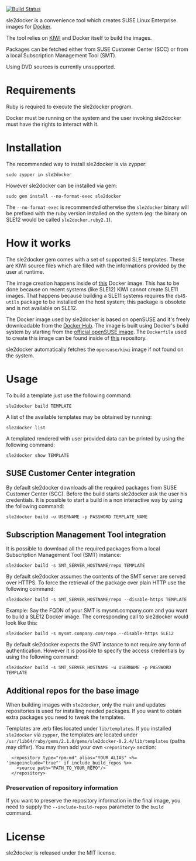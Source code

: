 [![Build Status](https://travis-ci.org/SUSE/sle2docker.svg)](https://travis-ci.org/SUSE/sle2docker)


sle2docker is a convenience tool which creates SUSE Linux Enterprise images for
[Docker](http://docker.com).

The tool relies on [KIWI](https://github.com/openSUSE/kiwi) and Docker itself
to build the images.

Packages can be fetched either from SUSE Customer Center (SCC) or from a local
Subscription Management Tool (SMT).

Using DVD sources is currently unsupported.

# Requirements

Ruby is required to execute the sle2docker program.

Docker must be running on the system and the user invoking sle2docker must
have the rights to interact with it.

# Installation

The recommended way to install sle2docker is via zypper:

```
sudo zypper in sle2docker
```

However sle2docker can be installed via gem:

```
sudo gem install --no-format-exec sle2docker
```

The `--no-format-exec` is recommended otherwise the `sle2docker` binary will
be prefixed with the ruby version installed on the system (eg: the binary on
SLE12 would be called `sle2docker.ruby2.1`).

# How it works

The sle2docker gem comes with a set of supported SLE templates. These are KIWI
source files which are filled with the informations provided by the user at
runtime.

The image creation happens inside of
[this](https://registry.hub.docker.com/u/opensuse/kiwi/)
Docker image. This has to be done because on recent systems (like SLE12) KIWI
cannot create SLE11 images. That happens because building a SLE11 systems
requires the `db45-utils` package to be installed on the host system; this
package is obsolete and is not available on SLE12.

The Docker image used by sle2docker is based on openSUSE and it's freely
downloadable from the [Docker Hub](https://registry.hub.docker.com/). The image
is built using Docker's build system by starting from the
[official openSUSE image](https://registry.hub.docker.com/_/opensuse/).
The `Dockerfile` used to create this image can be found inside of
[this](https://github.com/openSUSE/docker-containers) repository.

sle2docker automatically fetches the `opensuse/kiwi` image if not found on the
system.

# Usage

To build a template just use the following command:

```
sle2docker build TEMPLATE
```

A list of the available templates may be obtained by running:

```
sle2docker list
```

A templated rendered with user provided data can be printed by using the
following command:

```
sle2docker show TEMPLATE
```

## SUSE Customer Center integration

By default sle2docker downloads all the required packages from SUSE
Customer Center (SCC). Before the build starts sle2docker ask the user
his credentials. It is possible to start a build in a non interactive way by
using the following command:

```
sle2docker build -u USERNAME -p PASSWORD TEMPLATE_NAME
```


## Subscription Management Tool integration

It is possible to download all the required packages from a local 
Subscription Management Tool (SMT) instance:

```
sle2docker build -s SMT_SERVER_HOSTNAME/repo TEMPLATE
```

By default sle2docker assumes the contents of the SMT server are served over
HTTPS. To force the retrieval of the package over plain HTTP use the
following command:

```
sle2docker build -s SMT_SERVER_HOSTNAME/repo --disable-https TEMPLATE
```

Example: Say the FQDN of your SMT is mysmt.company.com and you want to build a SLE12 Docker image.
The corresponding call to sle2docker would look like this:

```
sle2docker build -s mysmt.company.com/repo --disable-https SLE12
```

By default sle2docker expects the SMT instance to not require any form of
authentication. However it is possible to specify the access credentials by
using the following command:

```
sle2docker build -s SMT_SERVER_HOSTNAME -u USERNAME -p PASSWORD TEMPLATE
```

## Additional repos for the base image

When building images with `sle2docker`, only the main and updates repositories
is used for installing needed packages. If you want to obtain extra packages
you need to tweak the templates.

Templates are .erb files located under `lib/templates`. If you installed `sle2docker`
via `zypper`, the templates are located under
`/usr/lib64/ruby/gems/2.1.0/gems/sle2docker-0.2.4/lib/templates` (paths may differ).
You may then add your own `<repository>` section:

```
  <repository type="rpm-md" alias="YOUR_ALIAS" <%= 'imageinclude="true"' if include_build_repos %>>
    <source path="PATH_TO_YOUR_REPO"/>
  </repository>
```

### Preservation of repository information

If you want to preserve the repository information in the final image, you need to supply the `--include-build-repos` parameter to the `build` command.

# License

sle2docker is released under the MIT license.
